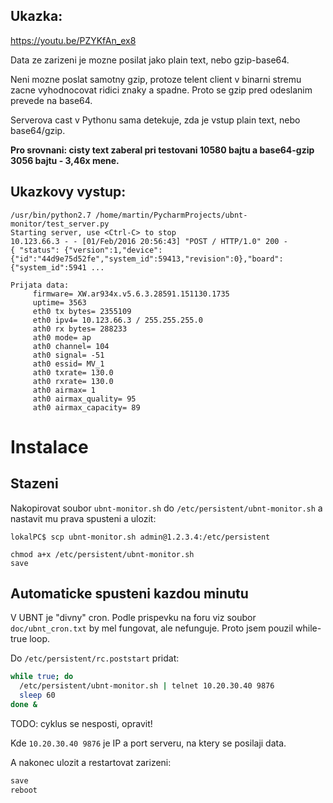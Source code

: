 ## Ukazka:

https://youtu.be/PZYKfAn_ex8

Data ze zarizeni je mozne posilat jako plain text, nebo gzip-base64.

Neni mozne poslat samotny gzip, protoze telent client v binarni stremu zacne vyhodnocovat ridici znaky a spadne. Proto se gzip pred odeslanim prevede na base64.

Serverova cast v Pythonu sama detekuje, zda je vstup plain text, nebo base64/gzip.

**Pro srovnani: cisty text zaberal pri testovani 10580 bajtu a base64-gzip 3056 bajtu - 3,46x mene.**

## Ukazkovy vystup:
```
/usr/bin/python2.7 /home/martin/PycharmProjects/ubnt-monitor/test_server.py
Starting server, use <Ctrl-C> to stop
10.123.66.3 - - [01/Feb/2016 20:56:43] "POST / HTTP/1.0" 200 -
{ "status": {"version":1,"device":{"id":"44d9e75d52fe","system_id":59413,"revision":0},"board":{"system_id":5941 ...

Prijata data:
	 firmware= XW.ar934x.v5.6.3.28591.151130.1735
	 uptime= 3563
	 eth0 tx bytes= 2355109
	 eth0 ipv4= 10.123.66.3 / 255.255.255.0
	 ath0 rx bytes= 288233
	 ath0 mode= ap
	 ath0 channel= 104
	 ath0 signal= -51
	 ath0 essid= MV_1
	 ath0 txrate= 130.0
	 ath0 rxrate= 130.0
	 ath0 airmax= 1
	 ath0 airmax_quality= 95
	 ath0 airmax_capacity= 89

```	 

# Instalace

## Stazeni
Nakopirovat soubor `ubnt-monitor.sh` do `/etc/persistent/ubnt-monitor.sh` a nastavit mu prava spusteni a ulozit:

```
lokalPC$ scp ubnt-monitor.sh admin@1.2.3.4:/etc/persistent
```

```
chmod a+x /etc/persistent/ubnt-monitor.sh
save
```

## Automaticke spusteni kazdou minutu

V UBNT je "divny" cron. Podle prispevku na foru viz soubor `doc/ubnt_cron.txt` by mel fungovat, ale nefunguje.
Proto jsem pouzil while-true loop.

Do `/etc/persistent/rc.poststart` pridat:

```bash
while true; do
  /etc/persistent/ubnt-monitor.sh | telnet 10.20.30.40 9876
  sleep 60
done &
```
TODO: cyklus se nesposti, opravit!

Kde `10.20.30.40 9876` je IP a port serveru, na ktery se posilaji data.

A nakonec ulozit a restartovat zarizeni:

```bash
save
reboot
```
